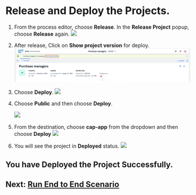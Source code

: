 # Release and Deploy the Projects.

1. From the process editor, choose **Release**. In the **Release Project** popup, choose **Release** again.
![](./images/chooserelease.png)

2. After release, Click on **Show project version** for deploy.
![](./images/show_project.png)

3. Choose **Deploy**.
![](./images/choosedeploy.png)

4. Choose **Public** and then choose **Deploy**.
  
    ![](./images/deploy1.png)

5. From the destination, choose **cap-app** from the dropdown and then choose **Deploy**
![](./images/deploy.png)

6. You will see the project in **Deployed** status.
![](./images/status.png)

## You have Deployed the Project Successfully. 

## Next: [Run End to End Scenario](../e2e/README.md)

